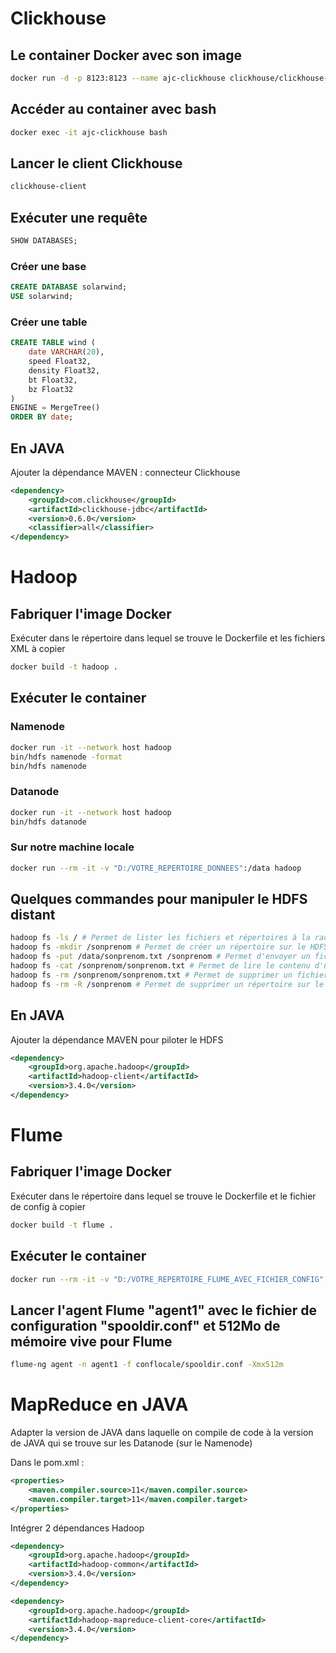 # Clickhouse

## Le container Docker avec son image

```bash
docker run -d -p 8123:8123 --name ajc-clickhouse clickhouse/clickhouse-server
```

## Accéder au container avec bash

```bash
docker exec -it ajc-clickhouse bash
```

## Lancer le client Clickhouse

```bash
clickhouse-client
```

## Exécuter une requête

```sql
SHOW DATABASES;
```

### Créer une base

```sql
CREATE DATABASE solarwind;
USE solarwind;
```

### Créer une table

```sql
CREATE TABLE wind (
    date VARCHAR(20),
    speed Float32,
    density Float32,
    bt Float32,
    bz Float32
)
ENGINE = MergeTree()
ORDER BY date;
```

## En JAVA

Ajouter la dépendance MAVEN : connecteur Clickhouse

```xml
<dependency>
    <groupId>com.clickhouse</groupId>
    <artifactId>clickhouse-jdbc</artifactId>
    <version>0.6.0</version>
    <classifier>all</classifier>
</dependency>
```

# Hadoop

## Fabriquer l'image Docker

Exécuter dans le répertoire dans lequel se trouve le Dockerfile et les fichiers XML à copier

```bash
docker build -t hadoop .
```

## Exécuter le container

### Namenode

```bash
docker run -it --network host hadoop
bin/hdfs namenode -format
bin/hdfs namenode
```

### Datanode

```bash
docker run -it --network host hadoop
bin/hdfs datanode
```

### Sur notre machine locale

```bash
docker run --rm -it -v "D:/VOTRE_REPERTOIRE_DONNEES":/data hadoop
```

## Quelques commandes pour manipuler le HDFS distant

```bash
hadoop fs -ls / # Permet de lister les fichiers et répertoires à la racine de HDFS
hadoop fs -mkdir /sonprenom # Permet de créer un répertoire sur le HDFS
hadoop fs -put /data/sonprenom.txt /sonprenom # Permet d'envoyer un fichier local vers le HDFS
hadoop fs -cat /sonprenom/sonprenom.txt # Permet de lire le contenu d'un fichier sur le HDFS
hadoop fs -rm /sonprenom/sonprenom.txt # Permet de supprimer un fichier sur le HDFS
hadoop fs -rm -R /sonprenom # Permet de supprimer un répertoire sur le HDFS de manière récursive
```

## En JAVA

Ajouter la dépendance MAVEN pour piloter le HDFS

```xml
<dependency>
    <groupId>org.apache.hadoop</groupId>
    <artifactId>hadoop-client</artifactId>
    <version>3.4.0</version>
</dependency>
```


# Flume

## Fabriquer l'image Docker

Exécuter dans le répertoire dans lequel se trouve le Dockerfile et le fichier de config à copier

```bash
docker build -t flume .
```

## Exécuter le container

```bash
docker run --rm -it -v "D:/VOTRE_REPERTOIRE_FLUME_AVEC_FICHIER_CONFIG":/flume/conflocale -v "D:/VOTRE_REPERTOIRE_FICHIERS_A_DONNER_A_FLUME":/flume/spool flume
```

## Lancer l'agent Flume "agent1" avec le fichier de configuration "spooldir.conf" et 512Mo de mémoire vive pour Flume

```bash
flume-ng agent -n agent1 -f conflocale/spooldir.conf -Xmx512m
```


# MapReduce en JAVA

Adapter la version de JAVA dans laquelle on compile de code à la version de JAVA qui se trouve sur les Datanode (sur le Namenode)

Dans le pom.xml :

```xml
<properties>
    <maven.compiler.source>11</maven.compiler.source>
    <maven.compiler.target>11</maven.compiler.target>
</properties>
```

Intégrer 2 dépendances Hadoop

```xml
<dependency>
    <groupId>org.apache.hadoop</groupId>
    <artifactId>hadoop-common</artifactId>
    <version>3.4.0</version>
</dependency>

<dependency>
    <groupId>org.apache.hadoop</groupId>
    <artifactId>hadoop-mapreduce-client-core</artifactId>
    <version>3.4.0</version>
</dependency>
```
